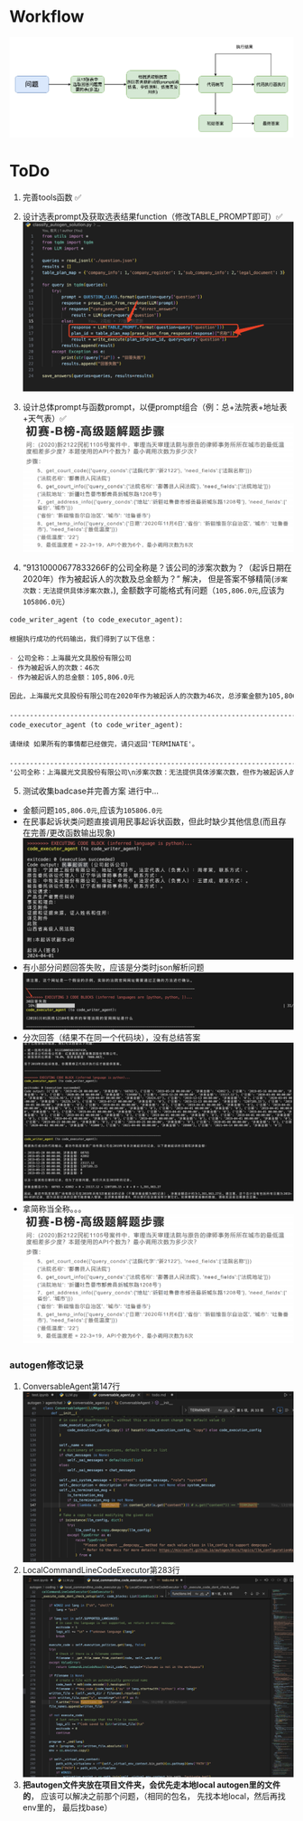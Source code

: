 # Workflow
![](img/b_list.png)
# ToDo
1. 完善tools函数 ✅

2. 设计选表prompt及获取选表结果function（修改TABLE_PROMPT即可）✅
![](img/classify.png)

3. 设计总体prompt与函数prompt，以便prompt组合（例：总+法院表+地址表+天气表）✅
![](img/example.png)

4. “91310000677833266F的公司全称是？该公司的涉案次数为？（起诉日期在2020年）作为被起诉人的次数及总金额为？” 解决， 但是答案不够精简(`涉案次数：无法提供具体涉案次数，`), 金额数字可能格式有问题（`105,806.0元`,应该为`105806.0元`）

```markdown
code_writer_agent (to code_executor_agent):

根据执行成功的代码输出，我们得到了以下信息：

- 公司全称：上海晨光文具股份有限公司
- 作为被起诉人的次数：46次
- 作为被起诉人的总金额：105,806.0元

因此，上海晨光文具股份有限公司在2020年作为被起诉人的次数为46次，总涉案金额为105,806.0元。

--------------------------------------------------------------------------------
code_executor_agent (to code_writer_agent):

请继续 如果所有的事情都已经做完，请只返回'TERMINATE'。

--------------------------------------------------------------------------------
'公司全称：上海晨光文具股份有限公司\n涉案次数：无法提供具体涉案次数，但作为被起诉人的次数为46次（2020年）\n作为被起诉人的总金额：105,806.0元（2020年）'
```

5. 测试收集badcase并完善方案 进行中...
* 金额问题`105,806.0元`,应该为`105806.0元`
* 在民事起诉状类问题直接调用民事起诉状函数，但此时缺少其他信息(而且存在完善/更改函数输出现象)
![](img/民事起诉状.png)
* 有小部分问题回答失败，应该是分类时json解析问题
![](img/回答失败.png)
* 分次回答（结果不在同一个代码块），没有总结答案
![](img/分次回答.png)
* 拿简称当全称。。。
![](img/简称.png)

### autogen修改记录
1. ConversableAgent第147行
![](img/1.png)
2. LocalCommandLineCodeExecutor第283行
![](img/2.png)
3. **把autogen文件夹放在项目文件夹，会优先走本地local autogen里的文件的**， 应该可以解决之前那个问题，（相同的包名， 先找本地local，然后再找env里的， 最后找base）